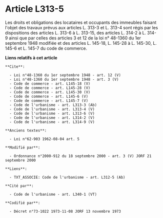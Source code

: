 # Article L313-5

Les droits et obligations des locataires et occupants des immeubles faisant l'objet des travaux prévus aux articles L. 313-3
et L. 313-4 sont régis par les dispositions des articles L. 313-6 à L. 313-15, des articles L. 314-2 à L. 314-9 ainsi que par
celles des articles 3 et 12 de la loi n° 48-1360 du 1er septembre 1948 modifiée et des articles L. 145-18, L. 145-28 à L.
145-30, L. 145-6 et L. 145-7 du code de commerce.

**Liens relatifs à cet article**

	**Cite**:

	  - Loi n°48-1360 du 1er septembre 1948 - art. 12 (V)
	  - Loi n°48-1360 du 1er septembre 1948 - art. 3 (V)
	  - Code de commerce - art. L145-18 (V)
	  - Code de commerce - art. L145-28 (V)
	  - Code de commerce - art. L145-30 (V)
	  - Code de commerce - art. L145-6 (V)
	  - Code de commerce - art. L145-7 (V)
	  - Code de l'urbanisme - art. L313-3 (Ab)
	  - Code de l'urbanisme - art. L313-4 (V)
	  - Code de l'urbanisme - art. L313-6 (V)
	  - Code de l'urbanisme - art. L314-2 (V)
	  - Code de l'urbanisme - art. L314-9 (V)

	**Anciens textes**:

	  - Loi n°62-903 1962-08-04 art. 5

	**Modifié par**:

	  - Ordonnance n°2000-912 du 18 septembre 2000 - art. 3 (V) JORF 21 septembre 2000

	**Liens**:

	  - TXT_ASSOCIE: Code de l'urbanisme - art. L312-5 (Ab)

	**Cité par**:

	  - Code de l'urbanisme - art. L340-1 (VT)

	**Codifié par**:

	  - Décret n°73-1022 1973-11-08 JORF 13 novembre 1973
